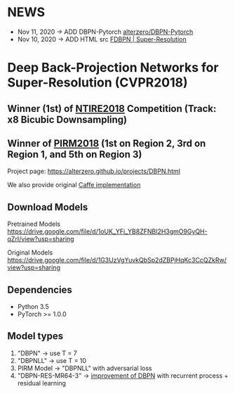 # NEWS
* Nov 11, 2020 -> ADD DBPN-Pytorch [alterzero/DBPN-Pytorch](https://github.com/alterzero/DBPN-Pytorch)
* Nov 10, 2020 -> ADD HTML src [FDBPN | Super-Resolution](http://13.209.19.207:5000/) 

# Deep Back-Projection Networks for Super-Resolution (CVPR2018)

## Winner (1st) of [NTIRE2018](http://openaccess.thecvf.com/content_cvpr_2018_workshops/papers/w13/Timofte_NTIRE_2018_Challenge_CVPR_2018_paper.pdf) Competition (Track: x8 Bicubic Downsampling)

## Winner of [PIRM2018](https://arxiv.org/pdf/1809.07517.pdf) (1st on Region 2, 3rd on Region 1, and 5th on Region 3)

Project page: https://alterzero.github.io/projects/DBPN.html

We also provide original [Caffe implementation](https://github.com/alterzero/DBPN-caffe)

## Download Models
Pretrained Models
https://drive.google.com/file/d/1oUK_YFi_YB8ZFNBI2H3gmO9GyQH-qZrI/view?usp=sharing

Original Models
https://drive.google.com/file/d/1G3UzVgYuvkQbSp2dZBPjHqKc3CcQZkRw/view?usp=sharing

## Dependencies
* Python 3.5
* PyTorch >= 1.0.0

## Model types
1. "DBPN" -> use T = 7
2. "DBPNLL" -> use T = 10
3. PIRM Model -> "DBPNLL" with adversarial loss
4. "DBPN-RES-MR64-3" -> [improvement of DBPN](https://arxiv.org/abs/1904.05677) with recurrent process + residual learning